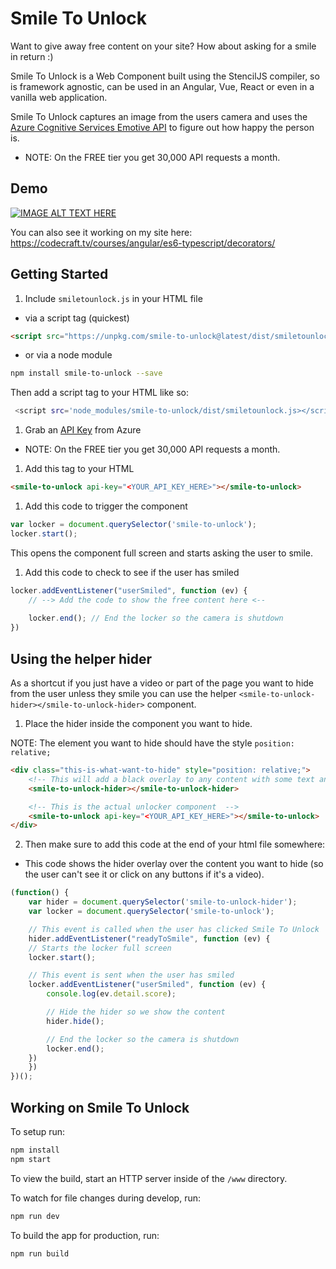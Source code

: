 # Smile To Unlock

Want to give away free content on your site? How about asking for a smile in return :)

Smile To Unlock is a Web Component built using the StencilJS compiler, so  is framework agnostic, can be used in an Angular, Vue, React or even in a vanilla web application.

Smile To Unlock captures an image from the users camera and uses the [Azure Cognitive Services Emotive API](http://bit.ly/emotive-api-stu) to figure out how happy the person is.

- NOTE: On the FREE tier you get 30,000 API requests a month. 

## Demo

[![IMAGE ALT TEXT HERE](https://img.youtube.com/vi/PYuzAE2K5aE/0.jpg)](https://www.youtube.com/watch?v=PYuzAE2K5aE)

You can also see it working on my site here: https://codecraft.tv/courses/angular/es6-typescript/decorators/

## Getting Started

1. Include `smiletounlock.js` in your HTML file

- via a script tag (quickest)

```html
<script src="https://unpkg.com/smile-to-unlock@latest/dist/smiletounlock.js"></script>
```

- or via a node module

```bash
npm install smile-to-unlock --save
```

Then add a script tag to your HTML like so:

```bash
 <script src='node_modules/smile-to-unlock/dist/smiletounlock.js></script>
```

1. Grab an [API Key](https://azure.microsoft.com/try/cognitive-services/?api=emotion-api&WT.mc_id=stu-oss-ashussai) from Azure 

- NOTE: On the FREE tier you get 30,000 API requests a month. 

1. Add this tag to your HTML

```html
<smile-to-unlock api-key="<YOUR_API_KEY_HERE>"></smile-to-unlock>
```

1. Add this code to trigger the component

```js
var locker = document.querySelector('smile-to-unlock');
locker.start();
```

This opens the component full screen and starts asking the user to smile.

1. Add this code to check to see if the user has smiled

```js
locker.addEventListener("userSmiled", function (ev) {
    // --> Add the code to show the free content here <--
    
    locker.end(); // End the locker so the camera is shutdown
})
```

## Using the helper hider

As a shortcut if you just have a video or part of the page you want to hide from the user unless they smile you can use the helper `<smile-to-unlock-hider></smile-to-unlock-hider>` component.

1. Place the hider inside the component you want to hide.

NOTE: The element you want to hide should have the style `position: relative;`

```html
<div class="this-is-what-want-to-hide" style="position: relative;">
    <!-- This will add a black overlay to any content with some text and a button to start the smiling process -->
    <smile-to-unlock-hider></smile-to-unlock-hider>

    <!-- This is the actual unlocker component  -->
    <smile-to-unlock api-key="<YOUR_API_KEY_HERE>"></smile-to-unlock>
</div>

```

2. Then make sure to add this code at the end of your html file somewhere:

- This code shows the hider overlay over the content you want to hide (so the user can't see it or click on any buttons if it's a video).

```js
(function() {
    var hider = document.querySelector('smile-to-unlock-hider');
    var locker = document.querySelector('smile-to-unlock');

    // This event is called when the user has clicked Smile To Unlock
    hider.addEventListener("readyToSmile", function (ev) {
    // Starts the locker full screen
    locker.start();

    // This event is sent when the user has smiled
    locker.addEventListener("userSmiled", function (ev) {
        console.log(ev.detail.score);

        // Hide the hider so we show the content
        hider.hide();

        // End the locker so the camera is shutdown
        locker.end();
    })
    })
})();
```


## Working on Smile To Unlock

To setup run:

```bash
npm install
npm start
```

To view the build, start an HTTP server inside of the `/www` directory.

To watch for file changes during develop, run:

```bash
npm run dev
```

To build the app for production, run:

```bash
npm run build
```